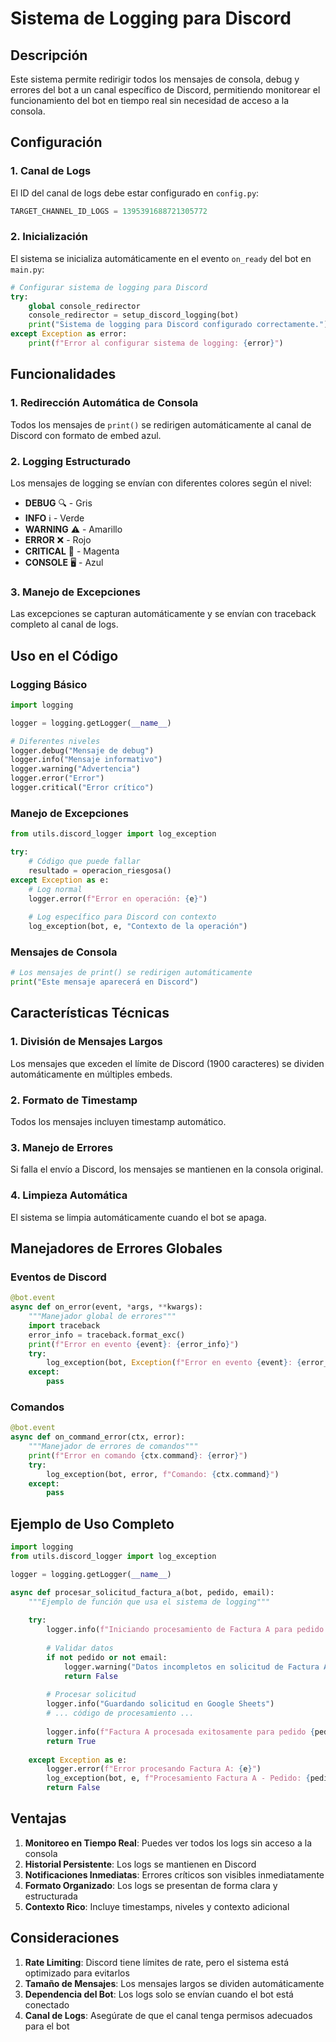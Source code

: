 # Sistema de Logging para Discord

## Descripción

Este sistema permite redirigir todos los mensajes de consola, debug y errores del bot a un canal específico de Discord, permitiendo monitorear el funcionamiento del bot en tiempo real sin necesidad de acceso a la consola.

## Configuración

### 1. Canal de Logs

El ID del canal de logs debe estar configurado en `config.py`:

```python
TARGET_CHANNEL_ID_LOGS = 1395391688721305772
```

### 2. Inicialización

El sistema se inicializa automáticamente en el evento `on_ready` del bot en `main.py`:

```python
# Configurar sistema de logging para Discord
try:
    global console_redirector
    console_redirector = setup_discord_logging(bot)
    print("Sistema de logging para Discord configurado correctamente.")
except Exception as error:
    print(f"Error al configurar sistema de logging: {error}")
```

## Funcionalidades

### 1. Redirección Automática de Consola

Todos los mensajes de `print()` se redirigen automáticamente al canal de Discord con formato de embed azul.

### 2. Logging Estructurado

Los mensajes de logging se envían con diferentes colores según el nivel:

- **DEBUG** 🔍 - Gris
- **INFO** ℹ️ - Verde  
- **WARNING** ⚠️ - Amarillo
- **ERROR** ❌ - Rojo
- **CRITICAL** 🚨 - Magenta
- **CONSOLE** 🖥️ - Azul

### 3. Manejo de Excepciones

Las excepciones se capturan automáticamente y se envían con traceback completo al canal de logs.

## Uso en el Código

### Logging Básico

```python
import logging

logger = logging.getLogger(__name__)

# Diferentes niveles
logger.debug("Mensaje de debug")
logger.info("Mensaje informativo")
logger.warning("Advertencia")
logger.error("Error")
logger.critical("Error crítico")
```

### Manejo de Excepciones

```python
from utils.discord_logger import log_exception

try:
    # Código que puede fallar
    resultado = operacion_riesgosa()
except Exception as e:
    # Log normal
    logger.error(f"Error en operación: {e}")
    
    # Log específico para Discord con contexto
    log_exception(bot, e, "Contexto de la operación")
```

### Mensajes de Consola

```python
# Los mensajes de print() se redirigen automáticamente
print("Este mensaje aparecerá en Discord")
```

## Características Técnicas

### 1. División de Mensajes Largos

Los mensajes que exceden el límite de Discord (1900 caracteres) se dividen automáticamente en múltiples embeds.

### 2. Formato de Timestamp

Todos los mensajes incluyen timestamp automático.

### 3. Manejo de Errores

Si falla el envío a Discord, los mensajes se mantienen en la consola original.

### 4. Limpieza Automática

El sistema se limpia automáticamente cuando el bot se apaga.

## Manejadores de Errores Globales

### Eventos de Discord

```python
@bot.event
async def on_error(event, *args, **kwargs):
    """Manejador global de errores"""
    import traceback
    error_info = traceback.format_exc()
    print(f"Error en evento {event}: {error_info}")
    try:
        log_exception(bot, Exception(f"Error en evento {event}: {error_info}"), f"Evento: {event}")
    except:
        pass
```

### Comandos

```python
@bot.event
async def on_command_error(ctx, error):
    """Manejador de errores de comandos"""
    print(f"Error en comando {ctx.command}: {error}")
    try:
        log_exception(bot, error, f"Comando: {ctx.command}")
    except:
        pass
```

## Ejemplo de Uso Completo

```python
import logging
from utils.discord_logger import log_exception

logger = logging.getLogger(__name__)

async def procesar_solicitud_factura_a(bot, pedido, email):
    """Ejemplo de función que usa el sistema de logging"""
    
    try:
        logger.info(f"Iniciando procesamiento de Factura A para pedido {pedido}")
        
        # Validar datos
        if not pedido or not email:
            logger.warning("Datos incompletos en solicitud de Factura A")
            return False
            
        # Procesar solicitud
        logger.info("Guardando solicitud en Google Sheets")
        # ... código de procesamiento ...
        
        logger.info(f"Factura A procesada exitosamente para pedido {pedido}")
        return True
        
    except Exception as e:
        logger.error(f"Error procesando Factura A: {e}")
        log_exception(bot, e, f"Procesamiento Factura A - Pedido: {pedido}")
        return False
```

## Ventajas

1. **Monitoreo en Tiempo Real**: Puedes ver todos los logs sin acceso a la consola
2. **Historial Persistente**: Los logs se mantienen en Discord
3. **Notificaciones Inmediatas**: Errores críticos son visibles inmediatamente
4. **Formato Organizado**: Los logs se presentan de forma clara y estructurada
5. **Contexto Rico**: Incluye timestamps, niveles y contexto adicional

## Consideraciones

1. **Rate Limiting**: Discord tiene límites de rate, pero el sistema está optimizado para evitarlos
2. **Tamaño de Mensajes**: Los mensajes largos se dividen automáticamente
3. **Dependencia del Bot**: Los logs solo se envían cuando el bot está conectado
4. **Canal de Logs**: Asegúrate de que el canal tenga permisos adecuados para el bot 